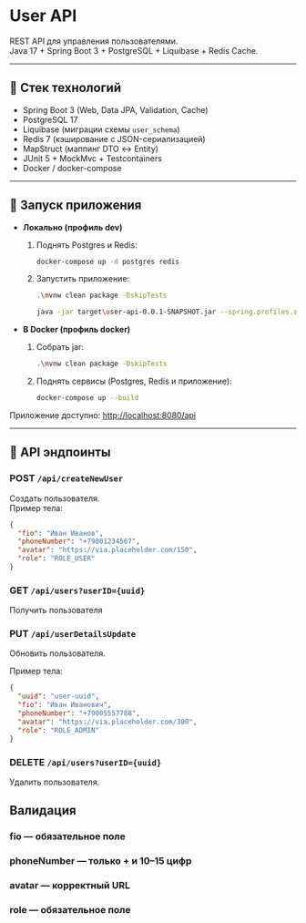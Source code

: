 # User API

REST API для управления пользователями.  
Java 17 + Spring Boot 3 + PostgreSQL + Liquibase + Redis Cache.

---

## 🔧 Стек технологий
- Spring Boot 3 (Web, Data JPA, Validation, Cache)
- PostgreSQL 17
- Liquibase (миграции схемы `user_schema`)
- Redis 7 (кэширование с JSON-сериализацией)
- MapStruct (маппинг DTO ↔ Entity)
- JUnit 5 + MockMvc + Testcontainers
- Docker / docker-compose

---

## 🚀 Запуск приложения

- **Локально (профиль dev)**
    1. Поднять Postgres и Redis:
       ```bash
       docker-compose up -d postgres redis
       ```  
    2. Запустить приложение:
       ```bash
       .\mvnw clean package -DskipTests
       ```
       ```bash
       java -jar target\user-api-0.0.1-SNAPSHOT.jar --spring.profiles.active=dev
       ```

- **В Docker (профиль docker)**
    1. Собрать jar:
       ```bash
       .\mvnw clean package -DskipTests
       ```  
    2. Поднять сервисы (Postgres, Redis и приложение):
       ```bash
       docker-compose up --build
       ```  

Приложение доступно: [http://localhost:8080/api](http://localhost:8080/api)

---

## 📑 API эндпоинты

### POST `/api/createNewUser`
Создать пользователя.  
Пример тела:
```json
{
  "fio": "Иван Иванов",
  "phoneNumber": "+79001234567",
  "avatar": "https://via.placeholder.com/150",
  "role": "ROLE_USER"
}
``` 

### GET `/api/users?userID={uuid}`
Получить пользователя  

### PUT `/api/userDetailsUpdate`
Обновить пользователя.

Пример тела:
```json
{
  "uuid": "user-uuid",
  "fio": "Иван Иванович",
  "phoneNumber": "+79005557788",
  "avatar": "https://via.placeholder.com/300",
  "role": "ROLE_ADMIN"
}
``` 

### DELETE `/api/users?userID={uuid}`
Удалить пользователя.

## Валидация
### fio — обязательное поле

### phoneNumber — только + и 10–15 цифр

### avatar — корректный URL

### role — обязательное поле